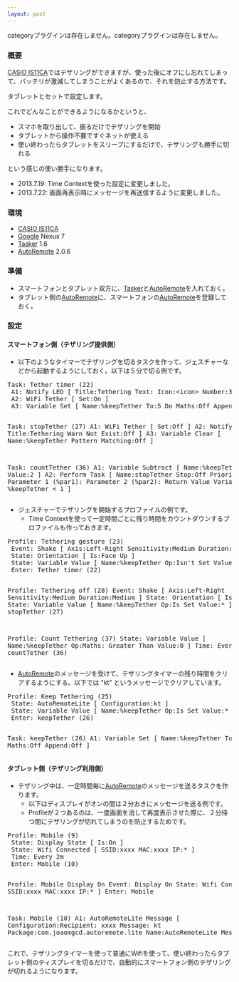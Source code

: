 ```yaml
---
layout: post
---
```

<p><span class="error">categoryプラグインは存在しません。</span><span class="error">categoryプラグインは存在しません。</span></p>
<h3>概要</h3>
<p><a href="/?page=CASIO+IS11CA" class="wikipage">CASIO IS11CA</a>ではテザリングができますが、使った後にオフにし忘れてしまって、バッテリが激減してしまうことがよくあるので、それを防止する方法です。</p>
<p>タブレットとセットで設定します。</p>
<p>これでどんなことができるようになるかというと、</p>
<ul>
<li>スマホを取り出して、振るだけでテザリングを開始</li>
<li>タブレットから操作不要ですぐネットが使える</li>
<li>使い終わったらタブレットをスリープにするだけで、テザリングも勝手に切れる</li>
</ul>
<p>という感じの使い勝手になります。</p>
<ul>
<li>2013.7.19: Time Contextを使った設定に変更しました。</li>
<li>2013.7.22: 画面再表示時にメッセージを再送信するように変更しました。</li>
</ul>
<h3>環境</h3>
<ul>
<li><a href="/?page=CASIO+IS11CA" class="wikipage">CASIO IS11CA</a></li>
<li><a href="http://www.google.co.jp/">Google</a> Nexus 7</li>
<li><a href="http://tasker.dinglisch.net/">Tasker</a> 1.6</li>
<li><a href="https://dl.dropboxusercontent.com/u/9787157/autoremotewelcome.html">AutoRemote</a> 2.0.6</li>
</ul>
<h3>準備</h3>
<ul>
<li>スマートフォンとタブレット双方に、<a href="http://tasker.dinglisch.net/">Tasker</a>と<a href="https://dl.dropboxusercontent.com/u/9787157/autoremotewelcome.html">AutoRemote</a>を入れておく。</li>
<li>タブレット側の<a href="https://dl.dropboxusercontent.com/u/9787157/autoremotewelcome.html">AutoRemote</a>に、スマートフォンの<a href="https://dl.dropboxusercontent.com/u/9787157/autoremotewelcome.html">AutoRemote</a>を登録しておく。</li>
</ul>
<h3>設定</h3>
<h4>スマートフォン側（テザリング提供側）</h4>
<ul>
<li>以下のようなタイマーでテザリングを切るタスクを作って、ジェスチャーなどから起動するようにしておく。以下は５分で切る例です。</li>
</ul>
<pre>Task: Tether timer (22)
 A1: Notify LED [ Title:Tethering Text: Icon:&lt;icon&gt; Number:3 Colour:Blue Rate:525 Priority:3 ] 
 A2: WiFi Tether [ Set:On ] 
 A3: Variable Set [ Name:%keepTether To:5 Do Maths:Off Append:Off ] 

Task: stopTether (27)
 A1: WiFi Tether [ Set:Off ] 
 A2: Notify Cancel [ Title:Tethering Warn Not Exist:Off ] 
 A3: Variable Clear [ Name:%keepTether Pattern Matching:Off ] 

Task: countTether (36)
 A1: Variable Subtract [ Name:%keepTether Value:2 ] 
 A2: Perform Task [ Name:stopTether Stop:Off Priority:5 Parameter 1 (%par1): Parameter 2 (%par2): Return Value Variable: ] If [ %keepTether &lt; 1 ]
</pre>
<ul>
<li>ジェスチャーでテザリングを開始するプロファイルの例です。<ul>
<li>Time Contextを使って一定時間ごとに残り時間をカウントダウンするプロファイルも作っておきます。</li>
</ul>
</ul>
<pre>Profile: Tethering gesture (23)
 Event: Shake [ Axis:Left-Right Sensitivity:Medium Duration:Medium ]
 State: Orientation [ Is:Face Up ]
 State: Variable Value [ Name:%keepTether Op:Isn't Set Value:* ]
 Enter: Tether timer (22)

Profile: Tethering off (28)
 Event: Shake [ Axis:Left-Right Sensitivity:Medium Duration:Medium ]
 State: Orientation [ Is:Face Up ]
 State: Variable Value [ Name:%keepTether Op:Is Set Value:* ]
 Enter: stopTether (27)

Profile: Count Tethering (37)
 State: Variable Value [ Name:%keepTether Op:Maths: Greater Than Value:0 ]
 Time: Every 2m
 Enter: countTether (36)
</pre>
<ul>
<li><a href="https://dl.dropboxusercontent.com/u/9787157/autoremotewelcome.html">AutoRemote</a>のメッセージを受けて、テザリングタイマーの残り時間をクリアするようにする。以下では &quot;kt&quot; というメッセージでクリアしています。</li>
</ul>
<pre>Profile: Keep Tethering (25)
 State: AutoRemoteLite [ Configuration:kt ]
 State: Variable Value [ Name:%keepTether Op:Is Set Value:* ]
 Enter: keepTether (26)

Task: keepTether (26)
    A1: Variable Set [ Name:%keepTether To:5 Do Maths:Off Append:Off ]
</pre>
<h4>タブレット側（テザリング利用側）</h4>
<ul>
<li>テザリング中は、一定時間毎に<a href="https://dl.dropboxusercontent.com/u/9787157/autoremotewelcome.html">AutoRemote</a>のメッセージを送るタスクを作ります。<ul>
<li>以下はディスプレイがオンの間は２分おきにメッセージを送る例です。</li>
<li>Profileが２つあるのは、一度画面を消して再度表示させた際に、２分待つ間にテザリングが切れてしまうのを防止するためです。</li>
</ul>
</ul>
<pre>Profile: Mobile (9)
 State: Display State [ Is:On ]
 State: Wifi Connected [ SSID:xxxx MAC:xxxx IP:* ]
 Time: Every 2m
 Enter: Mobile (10)

Profile: Mobile Display On
 Event: Display On
 State: Wifi Connected [ SSID:xxxx MAC:xxxx IP:* ]
 Enter: Mobile

Task: Mobile (10)
    A1: AutoRemoteLite Message [ Configuration:Recipient: xxxx Message: kt Package:com.joaomgcd.autoremote.lite Name:AutoRemoteLite Message ]
</pre>
<p>これで、テザリングタイマーを使って普通にWifiを使って、使い終わったらタブレット側のティスプレイを切るだけで、自動的にスマートフォン側のテザリングが切れるようになります。</p>
